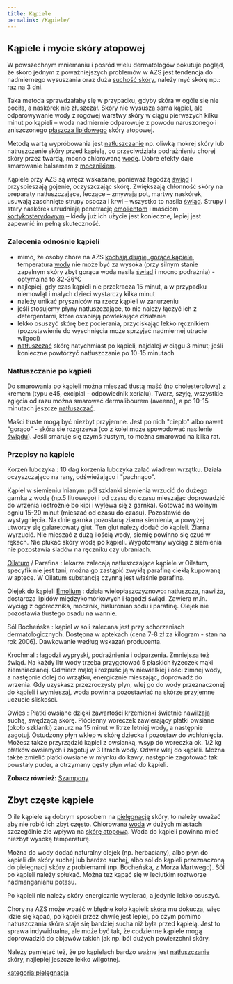 ```yaml
---
title: Kąpiele
permalink: /Kąpiele/
---
```


Kąpiele i mycie skóry atopowej
------------------------------

W powszechnym mniemaniu i pośród wielu dermatologów pokutuje pogląd, że skoro jednym z poważniejszych problemów w AZS jest tendencja do nadmiernego wysuszania oraz duża [suchość skóry](/suchość_skóry "wikilink"), należy myć skórę np.: raz na 3 dni.

Taka metoda sprawdzałaby się w przypadku, gdyby skóra w ogóle się nie pociła, a naskórek nie złuszczał. Skóry nie wysusza sama kąpiel, ale odparowywanie wody z rogowej warstwy skóry w ciągu pierwszych kilku minut po kąpieli – woda nadmiernie odparowuje z powodu naruszonego i zniszczonego [płaszcza lipidowego](/Płaszcz_lipidowy "wikilink") skóry atopowej.

Metodą wartą wypróbowania jest [natłuszczanie](/Natłuszczanie "wikilink") np. oliwką mokrej skóry lub natłuszczenie skóry przed kąpielą, co przeciwdziała podrażnieniu chorej skóry przez twardą, mocno chlorowaną [wodę](/Woda "wikilink"). Dobre efekty daje smarowanie balsamem z [mocznikiem](/Mocznik "wikilink").

Kąpiele przy AZS są wręcz wskazane, ponieważ łagodzą [świąd](/Świąd "wikilink") i przyspieszają gojenie, oczyszczając skórę. Zwiększają chłonność skóry na preparaty natłuszczające, leczące – zmywają pot, martwy naskórek, usuwają zaschnięte strupy osocza i krwi – wszystko to nasila [świąd](/Świąd "wikilink"). Strupy i stary naskórek utrudniają penetrację [emolientom](/Emolienty "wikilink") i maściom [kortykosterydowym](/Kortykosterydy "wikilink") – kiedy już ich użycie jest konieczne, lepiej jest zapewnić im pełną skuteczność.

### Zalecenia odnośnie kąpieli

-   mimo, że osoby chore na AZS [kochają długie, gorące kąpiele](https://www.atopowe.pl/forum/viewtopic.php?f=3&t=2615), temperatura [wody](/Woda "wikilink") nie może być za wysoka (przy silnym stanie zapalnym skóry zbyt gorąca woda nasila [świąd](/Świąd "wikilink") i mocno podrażnia) - optymalna to 32-36°C
-   najlepiej, gdy czas kąpieli nie przekracza 15 minut, a w przypadku niemowląt i małych dzieci wystarczy kilka minut
-   należy unikać pryszniców na rzecz kąpieli w zanurzeniu
-   jeśli stosujemy płyny natłuszczające, to nie należy łączyć ich z detergentami, które osłabiają powlekające działanie
-   lekko osuszyć skórę bez pocierania, przyciskając lekko ręcznikiem (pozostawienie do wyschnięcia może sprzyjać nadmiernej utracie wilgoci)
-   [natłuszczać](/Natłuszczanie "wikilink") skórę natychmiast po kąpieli, najdalej w ciągu 3 minut; jeśli konieczne powtórzyć natłuszczanie po 10-15 minutach

### Natłuszczanie po kąpieli

Do smarowania po kąpieli można mieszać tłustą maść (np cholesterolową) z kremem (typu e45, excipial - odpowiednik xerialu). Twarz, szyję, wszystkie zgięcia od razu można smarować dermalibourem (aveeno), a po 10-15 minutach jeszcze [natłuszczać](/Natłuszczanie "wikilink").

Maści tłuste mogą być niezbyt przyjemne. Jest po nich "ciepło" albo nawet "gorąco" - skóra sie rozgrzewa (co z kolei może spowodować nasilenie [świądu](/Świąd "wikilink")). Jeśli smaruje się czymś tłustym, to można smarować na kilka rat.

### Przepisy na kąpiele

Korzeń lubczyka : 10 dag korzenia lubczyka zalać wiadrem wrzątku. Działa oczyszczająco na rany, odświeżająco i "pachnąco".

<!-- -->

Kąpiel w siemieniu lnianym: pół szklanki siemienia wrzucić do dużego garnka z wodą (np.5 litrowego) i od czasu do czasu mieszając doprowadzić do wrzenia (ostrożnie bo kipi i wylewa się z garnka). Gotować na wolnym ogniu 15-20 minut (mieszać od czasu do czasu). Pozostawić do wystygnięcia. Na dnie garnka pozostaną ziarna siemienia, a powyżej utworzy się galaretowaty glut. Ten glut należy dodać do kąpieli. Ziarna wyrzucić. Nie mieszać z dużą ilością wody, siemię powinno się czuć w rękach. Nie płukać skóry wodą po kąpieli. Wygotowany wyciąg z siemienia nie pozostawia śladów na ręczniku czy ubraniach.

<!-- -->

[Oilatum](/Oilatum "wikilink") / Parafina : lekarze zalecają natłuszczające kąpiele w Oilatum, specyfik nie jest tani, można go zastąpić zwykłą parafiną ciekłą kupowaną w aptece. W Oilatum substancją czynną jest właśnie parafina.

<!-- -->

Olejek do kąpieli [Emolium](/Emolium "wikilink") : działa wielopłaszczyznowo: natłuszcza, nawilża, dostarcza lipidów międzykomórkowych i łagodzi świąd. Zawiera m.in. wyciąg z ogórecznika, mocznik, hialuronian sodu i parafinę. Olejek nie pozostawia tłustego osadu na wannie.

<!-- -->

Sól Bocheńska : kąpiel w soli zalecana jest przy schorzeniach dermatologicznych. Dostępna w aptekach (cena 7-8 zł za kilogram - stan na rok 2006). Dawkowanie według wskazań producenta.

<!-- -->

Krochmal : łagodzi wypryski, podrażnienia i odparzenia. Zmniejsza też świąd. Na każdy litr wody trzeba przygotować 5 płaskich łyżeczek mąki ziemniaczanej. Odmierz mąkę i rozpuść ją w niewielkiej ilości zimnej wody, a następnie dolej do wrzątku, energicznie mieszając, doprowadź do wrzenia. Gdy uzyskasz przezroczysty płyn, wlej go do wody przeznaczonej do kąpieli i wymieszaj, woda powinna pozostawiać na skórze przyjemne uczucie śliskości.

<!-- -->

Owies : Płatki owsiane dzięki zawartości krzemionki świetnie nawilżają suchą, swędzącą skórę. Płócienny woreczek zawierający płatki owsiane (około szklanki) zanurz na 15 minut w litrze letniej wody, a następnie zagotuj. Ostudzony płyn wklep w skórę dziecka i pozostaw do wchłonięcia. Możesz także przyrządzić kąpiel z owsianką, wsyp do woreczka ok. 1/2 kg płatków owsianych i zagotuj w 3 litrach wody. Odwar wlej do kąpieli. Można także zmielić płatki owsiane w młynku do kawy, następnie zagotować tak powstały puder, a otrzymany gęsty płyn wlać do kąpieli.

**Zobacz również:** [Szampony](/:kategoria:szampony "wikilink")

Zbyt częste kąpiele
-------------------

O ile kąpiele są dobrym sposobem na [pielęgnację](/pielęgnacja "wikilink") skóry, to należy uważać aby nie robić ich zbyt często. Chlorowana [woda](/woda "wikilink") w dużych miastach szczególnie źle wpływa na [skórę atopową](/skóra_atopowa "wikilink"). Woda do kąpieli powinna mieć niezbyt wysoką temperaturę.

Można do wody dodać naturalny olejek (np. herbaciany), albo płyn do kąpieli dla skóry suchej lub bardzo suchej, albo sól do kąpieli przeznaczoną do pielęgnacji skóry z problemami (np. Bocheńska, z Morza Martwego). Sól po kąpieli należy spłukać. Można też kąpać się w leciutkim roztworze nadmanganianu potasu.

Po kąpieli nie należy skóry energicznie wycierać, a jedynie lekko osuszyć.

Chory na AZS może wpaść w błędne koło kąpieli: [skóra](/Skóra "wikilink") mu dokucza, więc idzie się kąpać, po kąpieli przez chwilę jest lepiej, po czym pomimo natłuszczania skóra staje się bardziej sucha niż była przed kąpielą. Jest to sprawa indywidualna, ale może być tak, że codzienne kąpiele mogą doprowadzić do objawów takich jak np. ból dużych powierzchni skóry.

Należy pamiętać też, że po kąpielach bardzo ważne jest [natłuszczanie](/natłuszczanie "wikilink") skóry, najlepiej jeszcze lekko wilgotnej.

[kategoria:pielęgnacja](/kategoria:pielęgnacja "wikilink")